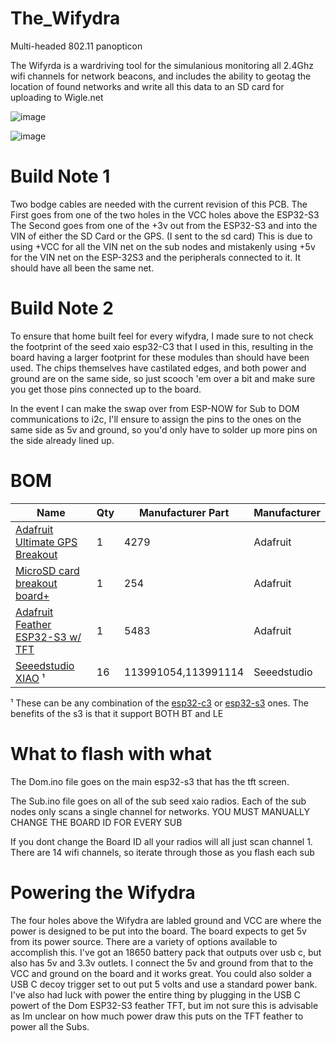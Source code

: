 # The_Wifydra
Multi-headed 802.11 panopticon

The Wifyrda is a wardriving tool for the simulanious monitoring all 2.4Ghz wifi channels for network beacons, and includes the ability to geotag the location of found networks and write all this data to an SD card for uploading to Wigle.net

![image](https://github.com/lozaning/The_Wifydra/assets/13127833/40c7db88-5f30-40e3-a340-c568a6b9d1a1)

![image](https://github.com/lozaning/The_Wifydra/assets/13127833/05d1311d-2f22-4797-af1c-c54453f760cb)


# Build Note 1
Two bodge cables are needed with the current revision of this PCB.
The First goes from one of the two holes in the VCC holes above the ESP32-S3
The Second goes from one of the +3v out from the ESP32-S3 and into the VIN of either the SD Card or the GPS. (I sent to the sd card)
This is due to using +VCC for all the VIN net on the sub nodes and mistakenly using +5v for the VIN net on the ESP-32S3 and the peripherals connected to it. It should have all been the same net. 

# Build Note 2
To ensure that home built feel for every wifydra, I made sure to not check the footprint of the seed xaio esp32-C3 that I used in this, resulting in the board having a larger footprint for these modules than should have been used. The chips themselves have castilated edges, and both power and ground are on the same side, so just scooch 'em over a bit and make sure you get those pins connected up to the board. 

In the event I can make the swap over from ESP-NOW for Sub to DOM communications to i2c, I'll ensure to assign the pins to the ones on the same side as 5v and ground, so you'd only have to solder up more pins on the side already lined up.

# BOM

| Name                                                                             | Qty | Manufacturer Part   | Manufacturer |
|----------------------------------------------------------------------------------|-----|---------------------|--------------|
| [Adafruit Ultimate GPS Breakout](https://www.adafruit.com/product/4279)          | 1   | 4279                | Adafruit     |
| [MicroSD card breakout board+](https://www.adafruit.com/product/254)             | 1   | 254                 | Adafruit     |
| [Adafruit Feather ESP32-S3 w/ TFT](https://www.adafruit.com/product/5483)        | 1   | 5483                | Adafruit     |
| [Seeedstudio XIAO](https://www.seeedstudio.com/Seeed-XIAO-ESP32C3-p-5431.html) ¹ | 16  | 113991054,113991114 | Seeedstudio  | 

¹ These can be any combination of the [esp32-c3](https://www.seeedstudio.com/Seeed-XIAO-ESP32C3-p-5431.html) or [esp32-s3](https://www.seeedstudio.com/XIAO-ESP32S3-p-5627.html) ones. The benefits of the s3 is that it support BOTH BT and LE

# What to flash with what

The Dom.ino file goes on the main esp32-s3 that has the tft screen. 

The Sub.ino file goes on all of the sub seed xaio radios. Each of the sub nodes only scans a single channel for networks. 
YOU MUST MANUALLY CHANGE THE BOARD ID FOR EVERY SUB

If you dont change the Board ID all your radios will all just scan channel 1. There are 14 wifi channels, so iterate through those as you flash each sub

# Powering the Wifydra
The four holes above the Wifydra are labled ground and VCC are where the power is designed to be put into the board.
The board expects to get 5v from its power source. There are a variety of options available to accomplish this. I've got an 18650 battery pack that outputs over usb c, but also has 5v and 3.3v outlets. I connect the 5v and ground from that to the VCC and ground on the board and it works great. You could also solder a USB C decoy trigger set to out put 5 volts and use a standard power bank. I've also had luck with power the entire thing by plugging in the USB C powert of the Dom ESP32-S3 feather TFT, but im not sure this is advisable as Im unclear on how much power draw this puts on the TFT feather to power all the Subs.  
